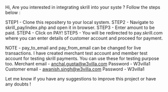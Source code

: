Hi, Are you interested in integrating skrill into your syste ?
Follow the steps below :

STEP1 - Clone this repositery to your local system.
STEP2 - Navigate to skrill_pay/index.php and open it in browser.
STEP3 - Enter amount to be paid.
STEP4 - Click on PAY!
STEP5 - You will be redirected to pay.skrill.com where you can enter details of customer account and proceed for payment.

NOTE - pay_to_email and pay_from_email can be changed for live transactions.
I have created merchant test account and member test account for testing skrill payments. You can use these for testing purpose too.
Merchant email - anchal.gupta@w3villa.com
Password - W3villa1
Customer email - awanish.singh@w3villa.com
Password - W3villa1

Let me know if you have any suggestions to improve this project or have any doubts !